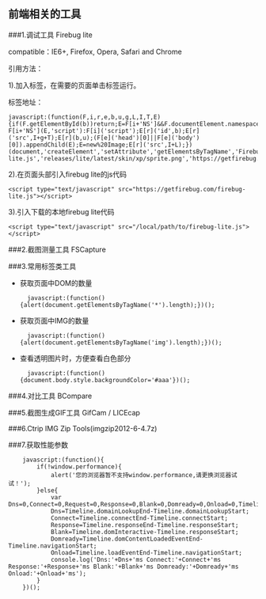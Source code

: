 ## 前端相关的工具

###1.调试工具 Firebug lite

compatible：IE6+, Firefox, Opera, Safari and Chrome

引用方法：

1).加入标签，在需要的页面单击标签运行。

标签地址：
	
	javascript:(function(F,i,r,e,b,u,g,L,I,T,E){if(F.getElementById(b))return;E=F[i+'NS']&&F.documentElement.namespaceURI;E=E?F[i+'NS'](E,'script'):F[i]('script');E[r]('id',b);E[r]('src',I+g+T);E[r](b,u);(F[e]('head')[0]||F[e]('body')[0]).appendChild(E);E=new%20Image;E[r]('src',I+L);})(document,'createElement','setAttribute','getElementsByTagName','FirebugLite','4','firebug-lite.js','releases/lite/latest/skin/xp/sprite.png','https://getfirebug.com/','#startOpened');

2).在页面头部引入firebug lite的js代码

	<script type="text/javascript" src="https://getfirebug.com/firebug-lite.js"></script>

3).引入下载的本地firebug lite代码

	<script type="text/javascript" src="/local/path/to/firebug-lite.js"></script>

###2.截图测量工具 FSCapture

###3.常用标签类工具

* 获取页面中DOM的数量

		javascript:(function(){alert(document.getElementsByTagName('*').length);})();

* 获取页面中IMG的数量

		javascript:(function(){alert(document.getElementsByTagName('img').length);})();

* 查看透明图片时，方便查看白色部分

		javascript:(function(){document.body.style.backgroundColor='#aaa'})();

###4.对比工具 BCompare

###5.截图生成GIF工具 GifCam / LICEcap

###6.Ctrip IMG Zip Tools(imgzip2012-6-4.7z)

###7.获取性能参数

		javascript:(function(){
		    if(!window.performance){
		        alert('您的浏览器暂不支持window.performance,请更换浏览器试试！');
		    }else{
		        var Dns=0,Connect=0,Request=0,Response=0,Blank=0,Domready=0,Onload=0,Timeline=window.performance.timing;
		        Dns=Timeline.domainLookupEnd-Timeline.domainLookupStart;
		        Connect=Timeline.connectEnd-Timeline.connectStart;
		        Response=Timeline.responseEnd-Timeline.responseStart;
		        Blank=Timeline.domInteractive-Timeline.responseStart;
		        Domready=Timeline.domContentLoadedEventEnd-Timeline.navigationStart;
		        Onload=Timeline.loadEventEnd-Timeline.navigationStart;
		        console.log('Dns:'+Dns+'ms Connect:'+Connect+'ms Response:'+Response+'ms Blank:'+Blank+'ms Domready:'+Domready+'ms Onload:'+Onload+'ms');
		    }
		})();
